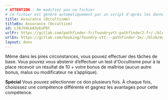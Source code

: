 ```yaml
---
# ATTENTION : Ne modifiez pas ce fichier
# Ce fichier est généré automatiquement par un script d'après les données du module Foundry VTT officiel et de sa traduction
title: Assurance (Occultisme)
titleEn: Assurance (Occultism)
id: L16JV4LkA3yEuPOt
urlFr: https://gitlab.com/pathfinder-fr/foundryvtt-pathfinder2-fr/-/blob/master/data/feats/L16JV4LkA3yEuPOt.htm
urlEn: https://gitlab.com/hooking/foundry-vtt---pathfinder-2e/-/blob/master/packs/data/feats.db/assurance-occultism.json
layout: dons
---
```

Même dans les pires circonstances, vous pouvez effectuer des tâches de base. Vous pouvez vous abstenir d’effectuer un test d'Occultisme pour à la place recevoir un résultat de 10 + votre bonus de maîtrise (aucun autre bonus, malus ou modificateur ne s’applique).

**Spécial** Vous pouvez sélectionner ce don plusieurs fois. À chaque fois, choisissez une compétence différente et gagnez les avantages pour cette compétence.
